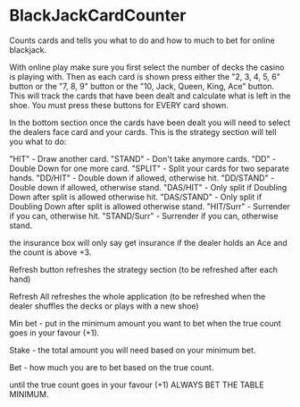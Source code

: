# BlackJackCardCounter

Counts cards and tells you what to do and how to much to bet for online blackjack.

With online play make sure you first select the number of decks the casino is playing with. Then as each card is shown press either the "2, 3, 4, 5, 6" button or the "7, 8, 9" button or the "10, Jack, Queen, King, Ace" button. This will track the cards that have been dealt and calculate what is left in the shoe. You must press these buttons for EVERY card shown.

In the bottom section once the cards have been dealt you will need to select the dealers face card and your cards. This is the strategy section will tell you what to do:

"HIT" - Draw another card.
"STAND" - Don't take anymore cards.
"DD" - Double Down for one more card.
"SPLIT" - Split your cards for two separate hands.
"DD/HIT" - Double down if allowed, otherwise hit.
"DD/STAND" - Double down if allowed, otherwise stand.
"DAS/HIT" - Only split if Doubling Down after split is allowed otherwise hit.
"DAS/STAND" - Only split if Doubling Down after split is allowed otherwise stand.
"HIT/Surr" - Surrender if you can, otherwise hit.
"STAND/Surr" - Surrender if you can, otherwise stand.

the insurance box will only say get insurance if the dealer holds an Ace and the count is above +3.

Refresh button refreshes the strategy section (to be refreshed after each hand)

Refresh All refreshes the whole application (to be refreshed when the dealer shuffles the decks or plays with a new shoe)

Min bet - put in the minimum amount you want to bet when the true count goes in your favour (+1).

Stake - the total amount you will need based on your minimum bet.

Bet - how much you are to bet based on the true count.

until the true count goes in your favour (+1) ALWAYS BET THE TABLE MINIMUM.
